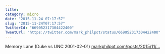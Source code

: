 ```yaml
---
title: 
category: micro
date: "2015-11-24 07:17:57"
slug: "2015-11-24T07:17:57"
TwitterId: "669052317304422400"
TweetUrl: "https://twitter.com/mark_philpot/status/669052317304422400"
---
```


Memory Lane (Duke vs UNC 2001-02-01)
[markphilpot.com/posts/2015/11/…](http://markphilpot.com/posts/2015/11/23/duke_unc_2001/)
